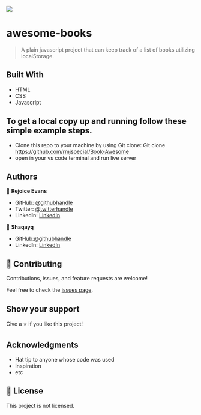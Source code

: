 ![](https://img.shields.io/badge/Microverse-blueviolet)

# awesome-books

> A plain javascript project that can keep track of a list of books utilizing localStorage.

## Built With

- HTML
- CSS
- Javascript

## To get a local copy up and running follow these simple example steps.
- Clone this repo to your machine by using Git clone: Git clone https://github.com/rmjspecial/Book-Awesome
- open in your vs code terminal and run live server



## Authors

👤 **Rejoice Evans**

- GitHub: [@githubhandle](https://github.com/rmjspecial)
- Twitter: [@twitterhandle](https://twitter.com/rmjspecial2)
- LinkedIn: [LinkedIn](https://www.linkedin.com/in/rejoice-evans-74882122a/)

👤 **Shaqayq**

- GitHub:[@githubhandle](https://github.com/shaqayq)
- LinkedIn:  [LinkedIn](https://www.linkedin.com/in/shaqayq-darwazi-0a7487233/)

## 🤝 Contributing

Contributions, issues, and feature requests are welcome!

Feel free to check the [issues page](../../issues/).

## Show your support

Give a ⭐️ if you like this project!

## Acknowledgments

- Hat tip to anyone whose code was used
- Inspiration
- etc

## 📝 License

This project is not licensed.